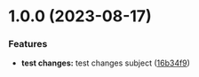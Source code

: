 # 1.0.0 (2023-08-17)


### Features

* **test changes:** test changes subject ([16b34f9](https://github.com/rkhomchenko/devprocess/commit/16b34f96dacec9d553a0729322d18c3177b0e8b2))
